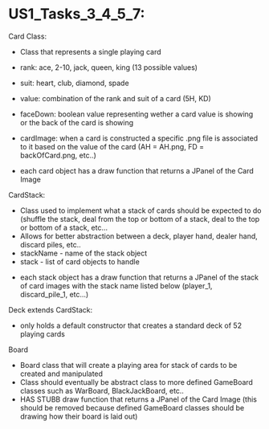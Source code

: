 # US1_Tasks_3_4_5_7:

Card Class:
 * Class that represents a single playing card
 
  * rank: ace, 2-10, jack, queen, king (13 possible values)
  * suit: heart, club, diamond, spade
  * value: combination of the rank and suit of a card (5H, KD)
  * faceDown: boolean value representing wether a card value is showing or the back of the card is showing
  * cardImage: when a card is constructed a specific .png file is associated to it based on the value of the card (AH = AH.png, FD = backOfCard.png, etc..)
  * each card object has a draw function that returns a JPanel of the Card Image

CardStack:
 * Class used to implement what a stack of cards should be expected to do (shuffle the stack, deal from the top or bottom of a stack, deal to the top or bottom of a stack, etc... 
 * Allows for better abstraction between a deck, player hand, dealer hand, discard piles, etc..
 * stackName - name of the stack object
 * stack - list of card objects to handle 
- each stack object has a draw function that returns a JPanel of the stack of card images with the stack name listed below (player_1, discard_pile_1, etc...)

Deck extends CardStack:
 * only holds a default constructor that creates a standard deck of 52 playing cards

Board
 * Board class that will create a playing area for stack of cards to be created and manipulated
 * Class should eventually be abstract class to more defined GameBoard classes such as WarBoard, BlackJackBoard, etc..
 * HAS STUBB draw function that returns a JPanel of the Card Image (this should be removed because defined GameBoard classes should be drawing how their board is laid out)
